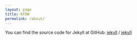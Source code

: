 ```yaml
---
layout: page
title: KFDW
permalink: /about/
---
```




You can find the source code for Jekyll at GitHub:
[jekyll][jekyll-organisation] /
[jekyll](https://github.com/jekyll/jekyll)


[jekyll-organisation]: https://github.com/jekyll
